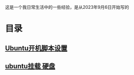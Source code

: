 这是一个我日常生活中的一些经验，是从2023年9月6日开始写的

# 目录
## [Ubuntu开机脚本设置](./ubuntu%E5%BC%80%E6%9C%BA%E8%84%9A%E6%9C%AC%E8%AE%BE%E7%BD%AE.md)
## [ubuntu挂载 硬盘](./ubuntu%E6%8C%82%E8%BD%BD%20%E7%A1%AC%E7%9B%98.md)